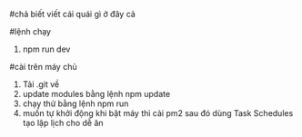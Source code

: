#chả biết viết cái quái gì ở đây cả

#lệnh chạy
1. npm run dev

#cài trên máy chủ
1. Tải .git về
2. update modules bằng lệnh npm update
3. chạy thử bằng lệnh npm run
4. muốn tự khởi động khi bật máy thì cài pm2 sau đó dùng Task Schedules tạo lập lịch cho dễ ăn
